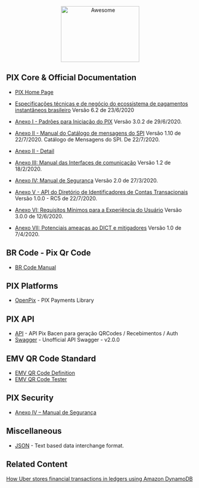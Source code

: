 <div align="center">
	<img width="210" height="150" src="media/logo.svg" alt="Awesome">
</div>

## PIX Core & Official Documentation

- [PIX Home Page](https://www.bcb.gov.br/estabilidadefinanceira/pagamentosinstantaneos)

- [Especificações técnicas e de negócio do ecossistema de pagamentos instantâneos brasileiro](https://www.bcb.gov.br/content/estabilidadefinanceira/forumpireunioes/Documento_de_especificacoes-versao6-2.pdf)
Versão 6.2 de 23/6/2020

- [Anexo I - Padrões para Iniciação do PIX](https://www.bcb.gov.br/content/estabilidadefinanceira/forumpireunioes/AnexoI-PadroesParaIniciacaodoPix.pdf) 
Versão 3.0.2 de 29/6/2020.

- [Anexo II - Manual do Catálogo de mensagens do SPI](https://www.bcb.gov.br/content/estabilidadefinanceira/forumpireunioes/AnexoII%E2%80%93CatalogodeMensagensdoSPI-versao1.10.PDF)
Versão 1.10 de 22/7/2020. Catálogo de Mensagens do SPI. De 22/7/2020.

- [Anexo II - Detail](https://www.bcb.gov.br/content/estabilidadefinanceira/forumpireunioes/DefinicoesdetalhadasdasmensagensdoCatalogodeMensagensdoSistemadePagamentosInstantaneos(SPI)-versao1.10.zip)


- [Anexo III: Manual das Interfaces de comunicação](https://www.bcb.gov.br/content/estabilidadefinanceira/forumpireunioes/Manual_das_Interfaces_de_Comunicacao_1.2.pdf)
Versão 1.2 de 18/2/2020.

- [Anexo IV: Manual de Segurança](https://www.bcb.gov.br/content/estabilidadefinanceira/forumpireunioes/Anexo%20IV%20-%20Manual%20de%20Seguranca%20PIX%20v2.0.pdf)
Versão 2.0 de 27/3/2020.

- [Anexo V - API do Diretório de Identificadores de Contas Transacionais](https://www.bcb.gov.br/content/estabilidadefinanceira/forumpireunioes/AnexoV-APIdoDiretoriodeIdentificadoresdeContasTransacionais-versao1.0.0-RC5.html)
Versão 1.0.0 - RC5 de 22/7/2020.

- [Anexo VI: Requisitos Mínimos para a Experiência do Usuário](https://www.bcb.gov.br/content/estabilidadefinanceira/forumpireunioes/AnexoVI-Requisitosminimosparaaexperienciadousuario-versao3.0.0.pdf)
Versão 3.0.0 de 12/6/2020.

- [Anexo VII: Potenciais ameaças ao DICT e mitigadores](https://www.bcb.gov.br/content/estabilidadefinanceira/forumpireunioes/Anexo%20VII%20-%20Potenciais%20amea%C3%A7as%20ao%20DICT%20e%20mitigadores%20-%20vers%C3%A3o%201.0.pdf)
Versão 1.0 de 7/4/2020.

## BR Code - Pix Qr Code

- [BR Code Manual](https://www.bcb.gov.br/content/estabilidadefinanceira/SiteAssets/Manual%20do%20BR%20Code.pdf)

## PIX Platforms

- [OpenPix](https://openpix.com.br) - PIX Payments Library

## PIX API
- [API](https://openpix.com.br/api/API-Pix-2-1-0.html) - API Pix Bacen para geração QRCodes / Recebimentos / Auth
- [Swagger](https://openpix.com.br/api/API-PIX-2-0-0.html) - Unofficial API Swagger - v2.0.0

## EMV QR Code Standard
- [EMV QR Code Definition](https://www.emvco.com/emv-technologies/qrcodes/)
- [EMV QR Code Tester](https://openpix.com.br/qrcode/scanner/)

<!--
## PIX Databases

- [Database](https://github.com/numetriclabz/awesome-db#readme)
- [MySQL](https://github.com/shlomi-noach/awesome-mysql#readme)


## PIX Media


## PIX Learn
-->

## PIX Security

- [Anexo IV – Manual de Segurança](https://www.bcb.gov.br/content/estabilidadefinanceira/forumpireunioes/Anexo%20IV%20-%20Manual%20de%20Seguranca%20PIX%20v2.0.pdf)

<!--

## PIX Hardware
<!--


## Business

- [Open Pix](https://openpix.com.br)

## PIX JOBs


<!--
## PIX Events


## PIX Testing


## PIX Books
-->

## Miscellaneous

- [JSON](https://github.com/burningtree/awesome-json#readme) - Text based data interchange format.

## Related Content

[How Uber stores financial transactions in ledgers using Amazon DynamoDB](https://www.youtube.com/watch?v=iN6mhI5hFt4)

